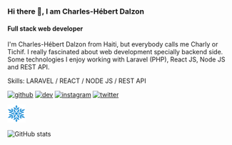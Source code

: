 ### Hi there 👋, I am Charles-Hébert Dalzon
#### Full stack web developer
I'm Charles-Hébert Dalzon from Haiti, but everybody calls me Charly or Tichif. I really fascinated about web development specially backend side. Some technologies I enjoy working with Laravel (PHP), React JS, Node JS and REST API. 

Skills: LARAVEL / REACT / NODE JS / REST API



[<img src='https://cdn.jsdelivr.net/npm/simple-icons@3.0.1/icons/github.svg' alt='github' height='40'>](https://github.com/tichif)  [<img src='https://cdn.jsdelivr.net/npm/simple-icons@3.0.1/icons/dev-dot-to.svg' alt='dev' height='40'>](https://dev.to/tichif)  [<img src='https://cdn.jsdelivr.net/npm/simple-icons@3.0.1/icons/instagram.svg' alt='instagram' height='40'>](https://www.instagram.com/tichif5/)  [<img src='https://cdn.jsdelivr.net/npm/simple-icons@3.0.1/icons/twitter.svg' alt='twitter' height='40'>](https://twitter.com/charly_tetfret)  

<a href='https://archiveprogram.github.com/'><img src='https://raw.githubusercontent.com/acervenky/animated-github-badges/master/assets/acbadge.gif' width='40' height='40'></a> 

![GitHub stats](https://github-readme-stats.vercel.app/api?username=tichif&show_icons=true)  


